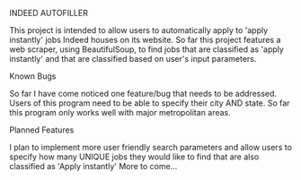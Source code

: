 INDEED AUTOFILLER

This project is intended to allow users to automatically apply to 'apply instantly' jobs Indeed houses on its website. 
So far this project features a web scraper, using BeautifulSoup, to find jobs that are classified as 'apply instantly' and that are classified based on user's input parameters.



Known Bugs

So far I have come noticed one feature/bug that needs to be addressed. Users of this program need to be able to specify their city AND state. So far this program only works well with major metropolitan areas.


Planned Features

I plan to implement more user friendly search parameters and allow users to specify how many UNIQUE jobs they would like to find that are also classified as 'Apply instantly'
More to come...
